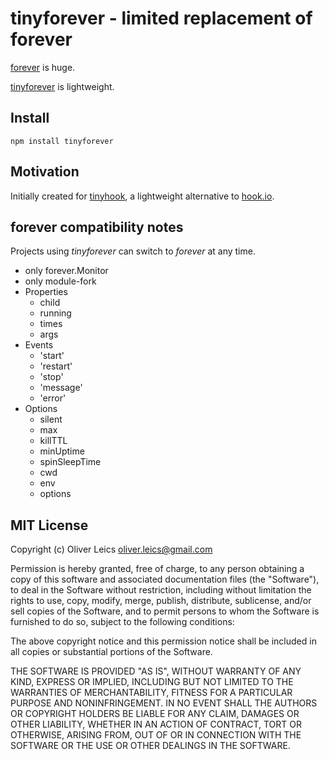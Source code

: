 # tinyforever - limited replacement of forever

[forever](https://github.com/nodejitsu/forever) is huge.

[tinyforever](https://github.com/oleics/tinyforever) is lightweight.

## Install

``npm install tinyforever``

## Motivation

Initially created for [tinyhook](https://github.com/sergeyksv/tinyhook),
a lightweight alternative to [hook.io](https://github.com/hookio).

## forever compatibility notes

Projects using *tinyforever* can switch to *forever* at any time.

* only forever.Monitor
* only module-fork
* Properties
  * child
  * running
  * times
  * args
* Events
  * 'start'
  * 'restart'
  * 'stop'
  * 'message'
  * 'error'
* Options
  * silent
  * max
  * killTTL
  * minUptime
  * spinSleepTime
  * cwd
  * env
  * options

## MIT License

Copyright (c) Oliver Leics <oliver.leics@gmail.com>

Permission is hereby granted, free of charge, to any person obtaining a copy of this software and associated documentation files (the "Software"), to deal in the Software without restriction, including without limitation the rights to use, copy, modify, merge, publish, distribute, sublicense, and/or sell copies of the Software, and to permit persons to whom the Software is furnished to do so, subject to the following conditions:

The above copyright notice and this permission notice shall be included in all copies or substantial portions of the Software.

THE SOFTWARE IS PROVIDED "AS IS", WITHOUT WARRANTY OF ANY KIND, EXPRESS OR IMPLIED, INCLUDING BUT NOT LIMITED TO THE WARRANTIES OF MERCHANTABILITY, FITNESS FOR A PARTICULAR PURPOSE AND NONINFRINGEMENT. IN NO EVENT SHALL THE AUTHORS OR COPYRIGHT HOLDERS BE LIABLE FOR ANY CLAIM, DAMAGES OR OTHER LIABILITY, WHETHER IN AN ACTION OF CONTRACT, TORT OR OTHERWISE, ARISING FROM, OUT OF OR IN CONNECTION WITH THE SOFTWARE OR THE USE OR OTHER DEALINGS IN THE SOFTWARE.